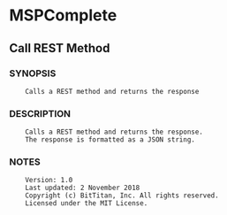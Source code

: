 # MSPComplete
## Call REST Method
### SYNOPSIS
```
    Calls a REST method and returns the response
```
### DESCRIPTION
```
    Calls a REST method and returns the response.
    The response is formatted as a JSON string.
```
### NOTES
```
    Version: 1.0
    Last updated: 2 November 2018
    Copyright (c) BitTitan, Inc. All rights reserved.
    Licensed under the MIT License.
```


